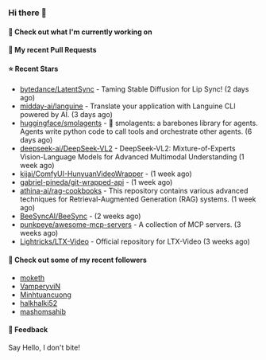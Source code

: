 ### Hi there 👋

#### 👷 Check out what I'm currently working on

#### 🔨 My recent Pull Requests


#### ⭐ Recent Stars

- [bytedance/LatentSync](https://github.com/bytedance/LatentSync) - Taming Stable Diffusion for Lip Sync! (2 days ago)
- [midday-ai/languine](https://github.com/midday-ai/languine) - Translate your application with Languine CLI powered by AI. (3 days ago)
- [huggingface/smolagents](https://github.com/huggingface/smolagents) - 🤗 smolagents: a barebones library for agents. Agents write python code to call tools and orchestrate other agents. (6 days ago)
- [deepseek-ai/DeepSeek-VL2](https://github.com/deepseek-ai/DeepSeek-VL2) - DeepSeek-VL2: Mixture-of-Experts Vision-Language Models for Advanced Multimodal Understanding (1 week ago)
- [kijai/ComfyUI-HunyuanVideoWrapper](https://github.com/kijai/ComfyUI-HunyuanVideoWrapper) -  (1 week ago)
- [gabriel-pineda/git-wrapped-api](https://github.com/gabriel-pineda/git-wrapped-api) -  (1 week ago)
- [athina-ai/rag-cookbooks](https://github.com/athina-ai/rag-cookbooks) - This repository contains various advanced techniques for Retrieval-Augmented Generation (RAG) systems. (1 week ago)
- [BeeSyncAI/BeeSync](https://github.com/BeeSyncAI/BeeSync) -  (2 weeks ago)
- [punkpeye/awesome-mcp-servers](https://github.com/punkpeye/awesome-mcp-servers) - A collection of MCP servers. (3 weeks ago)
- [Lightricks/LTX-Video](https://github.com/Lightricks/LTX-Video) - Official repository for LTX-Video (3 weeks ago)

#### 👯 Check out some of my recent followers

- [moketh](https://github.com/moketh)
- [VamperyviN](https://github.com/VamperyviN)
- [Minhtuancuong](https://github.com/Minhtuancuong)
- [halkhalki52](https://github.com/halkhalki52)
- [mashomsahib](https://github.com/mashomsahib)

#### 💬 Feedback

Say Hello, I don't bite!